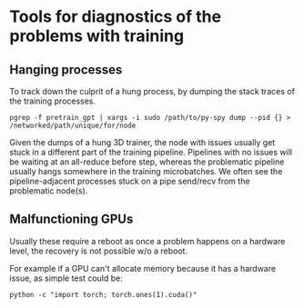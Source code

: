 # Tools for diagnostics of the problems with training


## Hanging processes


To track down the culprit of a hung process, by dumping the stack traces of the training processes.
```
pgrep -f pretrain_gpt | xargs -i sudo /path/to/py-spy dump --pid {} > /networked/path/unique/for/node
```

Given the dumps of a hung 3D trainer, the node with issues usually get stuck in a different part of the training pipeline. Pipelines with no issues will be waiting at an all-reduce before step, whereas the problematic pipeline usually hangs somewhere in the training microbatches. We often see the pipeline-adjacent processes stuck on a pipe send/recv from the problematic node(s).


## Malfunctioning GPUs

Usually these require a reboot as once a problem happens on a hardware level, the recovery is not possible w/o a reboot.

For example if a GPU can't allocate memory because it has a hardware issue, as simple test could be:

```
python -c "import torch; torch.ones(1).cuda()"
```
